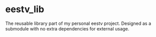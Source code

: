 # eestv_lib
The reusable library part of my personal eestv project. Designed as a submodule with no extra dependencies for external usage. 
